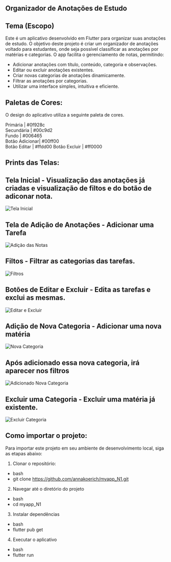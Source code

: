 Organizador de Anotações de Estudo
-
Tema (Escopo)
-
Este é um aplicativo desenvolvido em Flutter para organizar suas anotações de estudo. O objetivo deste projeto é criar um organizador de anotações voltado para estudantes, onde seja possível classificar as anotações por matérias e categorias. O app facilita o gerenciamento de notas, permitindo:

- Adicionar anotações com título, conteúdo, categoria e observações.
- Editar ou excluir anotações existentes.
- Criar novas categorias de anotações dinamicamente.
- Filtrar as anotações por categorias.
- Utilizar uma interface simples, intuitiva e eficiente.

Paletas de Cores:
-
O design do aplicativo utiliza a seguinte paleta de cores.

Primária       | #0f928c   
Secundária     | #00c9d2  
Fundo          | #006465   
Botão Adicionar| #00ff00  
Botão Editar   | #ffdd00
Botão Excluir  | #ff0000

Prints das Telas: 
- 
Tela Inicial - Visualização das anotações já criadas e visualização de filtos e do botão de adiconar nota.
-
![Tela Inicial](https://github.com/user-attachments/assets/0b311623-5dae-4e3b-bb9c-ab970b63f474)

Tela de Adição de Anotações - Adicionar uma Tarefa
-
![Adição das Notas](https://github.com/user-attachments/assets/5c64a7dc-9cc6-497a-a1fb-4545d39fb519)

Filtos - Filtrar as categorias das tarefas.
-
![Filtros](https://github.com/user-attachments/assets/0282b925-6986-47a6-8e17-6f26df19aa12)

Botões de Editar e Excluir - Edita as tarefas e exclui as mesmas.
-
![Editar e Excluir](https://github.com/user-attachments/assets/4e025dc6-df4d-4df0-9b23-c166cf2dea97)

Adição de Nova Categoria - Adicionar uma nova matéria
-
![Nova Categoria](https://github.com/user-attachments/assets/7f43a62c-399f-4de2-96c6-efaaa5bdd237)

Após adicionado essa nova categoria, irá aparecer nos filtros
-
![Adicionado Nova Categoria](https://github.com/user-attachments/assets/fc72f35b-5a2d-4f4d-a7e2-376f579dcb2b)

Excluir uma Categoria - Excluir uma matéria já existente.
-
![Excluir Categoria](https://github.com/user-attachments/assets/7ac5c516-9f89-469d-81e3-3b4ca05e3f52)

Como importar o projeto: 
-
Para importar este projeto em seu ambiente de desenvolvimento local, siga as etapas abaixo:

1. Clonar o repositório:
- bash
- git clone https://github.com/annakoerich/myapp_N1.git

2. Navegar até o diretório do projeto
- bash
- cd myapp_N1

3. Instalar dependências
- bash
- flutter pub get

4. Executar o aplicativo
- bash
- flutter run
